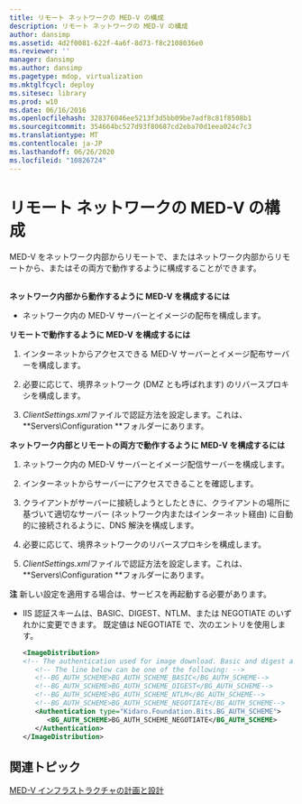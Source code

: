 ```yaml
---
title: リモート ネットワークの MED-V の構成
description: リモート ネットワークの MED-V の構成
author: dansimp
ms.assetid: 4d2f0081-622f-4a6f-8d73-f8c2108036e0
ms.reviewer: ''
manager: dansimp
ms.author: dansimp
ms.pagetype: mdop, virtualization
ms.mktglfcycl: deploy
ms.sitesec: library
ms.prod: w10
ms.date: 06/16/2016
ms.openlocfilehash: 328376046ee5213f3d5bb09be7adf8c81f8508b1
ms.sourcegitcommit: 354664bc527d93f80687cd2eba70d1eea024c7c3
ms.translationtype: MT
ms.contentlocale: ja-JP
ms.lasthandoff: 06/26/2020
ms.locfileid: "10826724"
---
```

# リモート ネットワークの MED-V の構成


MED-V をネットワーク内部からリモートで、またはネットワーク内部からリモートから、またはその両方で動作するように構成することができます。

## <a href="" id="bkmk-howtoconfiguremedvtoworkfrominsideanetworkorremotely"></a>


**ネットワーク内部から動作するように MED-V を構成するには**

-   ネットワーク内の MED-V サーバーとイメージの配布を構成します。

**リモートで動作するように MED-V を構成するには**

1.  インターネットからアクセスできる MED-V サーバーとイメージ配布サーバーを構成します。

2.  必要に応じて、境界ネットワーク (DMZ とも呼ばれます) のリバースプロキシを構成します。

3.  *ClientSettings.xml*ファイルで認証方法を設定します。これは、 **Servers\\Configuration \**フォルダーにあります。

**ネットワーク内部とリモートの両方で動作するように MED-V を構成するには**

1.  ネットワーク内の MED-V サーバーとイメージ配信サーバーを構成します。

2.  インターネットからサーバーにアクセスできることを確認します。

3.  クライアントがサーバーに接続しようとしたときに、クライアントの場所に基づいて適切なサーバー (ネットワーク内またはインターネット経由) に自動的に接続されるように、DNS 解決を構成します。

4.  必要に応じて、境界ネットワークのリバースプロキシを構成します。

5.  *ClientSettings.xml*ファイルで認証方法を設定します。これは、 **Servers\\Configuration \**フォルダーにあります。

**注** 新しい設定を適用する場合は、サービスを再起動する必要があります。

 

-   IIS 認証スキームは、BASIC、DIGEST、NTLM、または NEGOTIATE のいずれかに変更できます。 既定値は NEGOTIATE で、次のエントリを使用します。

    ```xml
    <ImageDistribution>
    <!-- The authentication used for image download. Basic and digest authentication should be used only under SSL.-->
       <!-- The line below can be one of the following: -->
       <!--BG_AUTH_SCHEME>BG_AUTH_SCHEME_BASIC</BG_AUTH_SCHEME-->
       <!--BG_AUTH_SCHEME>BG_AUTH_SCHEME_DIGEST</BG_AUTH_SCHEME-->
       <!--BG_AUTH_SCHEME>BG_AUTH_SCHEME_NTLM</BG_AUTH_SCHEME-->
       <!--BG_AUTH_SCHEME>BG_AUTH_SCHEME_NEGOTIATE</BG_AUTH_SCHEME-->
       <Authentication type="Kidaro.Foundation.Bits.BG_AUTH_SCHEME">
          <BG_AUTH_SCHEME>BG_AUTH_SCHEME_NEGOTIATE</BG_AUTH_SCHEME>
       </Authentication>
    </ImageDistribution>
    ```

## 関連トピック


[MED-V インフラストラクチャの計画と設計](med-v-infrastructure-planning-and-design.md)

 

 





